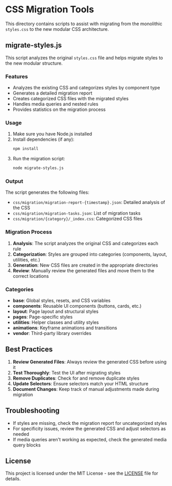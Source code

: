 # CSS Migration Tools

This directory contains scripts to assist with migrating from the monolithic `styles.css` to the new modular CSS architecture.

## migrate-styles.js

This script analyzes the original `styles.css` file and helps migrate styles to the new modular structure.

### Features

- Analyzes the existing CSS and categorizes styles by component type
- Generates a detailed migration report
- Creates categorized CSS files with the migrated styles
- Handles media queries and nested rules
- Provides statistics on the migration process

### Usage

1. Make sure you have Node.js installed
2. Install dependencies (if any):
   ```bash
   npm install
   ```
3. Run the migration script:
   ```bash
   node migrate-styles.js
   ```

### Output

The script generates the following files:

- `css/migration/migration-report-{timestamp}.json`: Detailed analysis of the CSS
- `css/migration/migration-tasks.json`: List of migration tasks
- `css/migration/{category}/_index.css`: Categorized CSS files

### Migration Process

1. **Analysis**: The script analyzes the original CSS and categorizes each rule
2. **Categorization**: Styles are grouped into categories (components, layout, utilities, etc.)
3. **Generation**: New CSS files are created in the appropriate directories
4. **Review**: Manually review the generated files and move them to the correct locations

### Categories

- **base**: Global styles, resets, and CSS variables
- **components**: Reusable UI components (buttons, cards, etc.)
- **layout**: Page layout and structural styles
- **pages**: Page-specific styles
- **utilities**: Helper classes and utility styles
- **animations**: Keyframe animations and transitions
- **vendor**: Third-party library overrides

## Best Practices

1. **Review Generated Files**: Always review the generated CSS before using it
2. **Test Thoroughly**: Test the UI after migrating styles
3. **Remove Duplicates**: Check for and remove duplicate styles
4. **Update Selectors**: Ensure selectors match your HTML structure
5. **Document Changes**: Keep track of manual adjustments made during migration

## Troubleshooting

- If styles are missing, check the migration report for uncategorized styles
- For specificity issues, review the generated CSS and adjust selectors as needed
- If media queries aren't working as expected, check the generated media query blocks

## License

This project is licensed under the MIT License - see the [LICENSE](../LICENSE) file for details.

